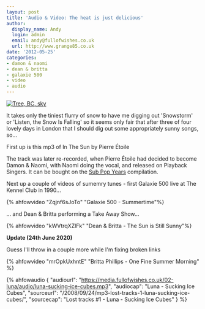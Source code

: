 ```yaml
---
layout: post
title: 'Audio & Video: The heat is just delicious'
author:
  display_name: Andy
  login: admin
  email: andy@fullofwishes.co.uk
  url: http://www.grange85.co.uk
date: '2012-05-25'
categories:
- damon & naomi
- dean & britta
- galaxie 500
- video
- audio
---
```

<a data-flickr-embed="true"  href="https://www.flickr.com/photos/grange85/7255134114/" title="Tree, BC, sky"><img src="https://media.fullofwishes.co.uk/flickr-downloads/7255134114_021e815e1e_c.jpg" alt="Tree, BC, sky"></a>

It takes only the tiniest flurry of snow to have me digging out 'Snowstorm' or 'Listen, the Snow Is Falling' so it seems only fair that after three of four lovely days in London that I should dig out some appropriately sunny songs, so...

First up is this mp3 of In The Sun by Pierre &Eacute;toile


The track was later re-recorded, when Pierre &Eacute;toile had decided to become Damon & Naomi, with Naomi doing the vocal, and released on Playback Singers. It can be bought on the [Sub Pop Years](http://damonandnaomi.bandcamp.com/album/the-sub-pop-years-1995-2002) compilation.


Next up a couple of videos of sumemry tunes - first Galaxie 500 live at The Kennel Club in 1990...

{% ahfowvideo "Zqjnf6sJoTo" "Galaxie 500 - Summertime"%}


... and Dean & Britta performing a Take Away Show...

{% ahfowvideo "kWVtrqXZlFk" "Dean & Britta - The Sun is Still Sunny"%}

**Update (24th June 2020)**

Guess I'll throw in a couple more while I'm fixing broken links

{% ahfowvideo "mrOpkUxhntE" "Britta Phillips - One Fine Summer Morning" %}

 {% ahfowaudio {
  "audiourl": "https://media.fullofwishes.co.uk/02-luna/audio/luna-sucking-ice-cubes.mp3",
  "audiocap": "Luna - Sucking Ice Cubes",
  "sourceurl": "/2008/09/24/mp3-lost-tracks-1-luna-sucking-ice-cubes/",
  "sourcecap": "Lost tracks #1 - Luna - Sucking Ice Cubes"
  } %}
